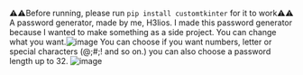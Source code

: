 
⚠️⚠️Before running, please run ```pip install customtkinter``` for it to work⚠️⚠️
A password generator, made by me, H3lios. I made this password generator because I wanted to make something as a side project. You can change what you want.![image](https://github.com/user-attachments/assets/eca4ce29-a14d-4ac9-b30e-19eb9fe06889)
You can choose if you want numbers, letter or special characters (@;#;! and so on.) you can also choose a password length up to 32. ![image](https://github.com/user-attachments/assets/4b22768b-3dfa-4e47-ac6b-80efac6c8c89)
